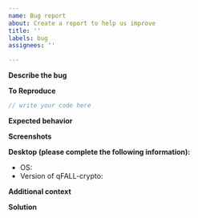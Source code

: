 ```yaml
---
name: Bug report
about: Create a report to help us improve
title: ''
labels: bug
assignees: ''

---
```


<!--
Thank you for filing a bug report! Please provide a short summary of the bug,
along with any information that might be required to replicate the bug, and if you already 
found a solution / workaround, please provide it.

If you feel like any of the provided sections are not needed or should be extended, 
feel free to adapt this form.
-->

**Describe the bug**
<!-- A clear and concise description of what the bug is. -->

**To Reproduce**
<!-- Steps to reproduce the behavior: -->
<!-- These steps are even more helpful if you provide some code for each step along the way using: -->
```rust
// write your code here
```

**Expected behavior**
<!-- A clear and concise description of what you expect to happen and 
why the current behaviour does not match this criteria. -->


**Screenshots**
<!-- If applicable, add screenshots to help explain your problem. -->


**Desktop (please complete the following information):**
 - OS: <!-- [e.g. iOS] -->
 - Version of qFALL-crypto: <!-- [e.g. 1.0] -->

**Additional context**
<!-- Add any other context about the problem here. -->

**Solution**
<!-- If you already have a solution in mind, feel free to share it here. -->
